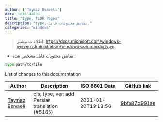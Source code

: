 ```yaml
---
author: ['Taymaz Esmaeli']
date: 1611144836
title: "type, TLDR Pages"
description: "type, نمایش محتویات فایل."
categories: "windows"
---
```

> اطلاعات بیشتر: <https://docs.microsoft.com/windows-server/administration/windows-commands/type>.

- نمایش محتویات فایل مشخص شده:

```bash
type path/to/file
```
List of changes to this documentation


Author | Description | ISO 8601 Date | GitHub link
------|-----|-----|-----
[Taymaz Esmaeli](mailto:56496286+opoet777@users.noreply.github.com) | cls, type, ver: add Persian translation (#5165) | 2021-01-20T13:13:56 | [9bfa87d991ae](https://github.com/tldr-pages/tldr/commit/9bfa87d991aed5d5902d97d3f8f3b283b265a13d)

